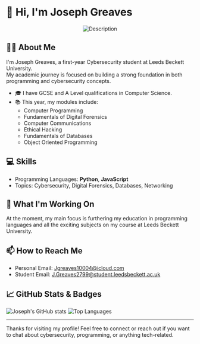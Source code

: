 # 👋 Hi, I'm Joseph Greaves

<p align="center">
  <img src="https://github.com/user-attachments/assets/ae4026a7-707a-4ebd-a1fb-b9d0e754a410" alt="Description" />
</p>

## 🧑‍💻 About Me

I'm Joseph Greaves, a first-year Cybersecurity student at Leeds Beckett University.  
My academic journey is focused on building a strong foundation in both programming and cybersecurity concepts.

- 🎓 I have GCSE and A Level qualifications in Computer Science.
- 📚 This year, my modules include:
  - Computer Programming
  - Fundamentals of Digital Forensics
  - Computer Communications
  - Ethical Hacking
  - Fundamentals of Databases
  - Object Oriented Programming

## 💻 Skills

- Programming Languages: **Python**, **JavaScript**
- Topics: Cybersecurity, Digital Forensics, Databases, Networking

## 🚀 What I'm Working On

At the moment, my main focus is furthering my education in programming languages and all the exciting subjects on my course at Leeds Beckett University.

## 📫 How to Reach Me

- Personal Email: [Jgreaves10004@icloud.com](mailto:Jgreaves10004@icloud.com)
- Student Email: [J.Greaves2799@student.leedsbeckett.ac.uk](mailto:J.Greaves2799@student.leedsbeckett.ac.uk)

## 📈 GitHub Stats & Badges

<!-- You can uncomment and use these badges if you like! -->


![Joseph's GitHub stats](https://github-readme-stats.vercel.app/api?username=Joseph-G-Cyber&show_icons=true&hide_title=true)
![Top Languages](https://github-readme-stats.vercel.app/api/top-langs/?username=Joseph-G-Cyber&layout=compact)

---

Thanks for visiting my profile! Feel free to connect or reach out if you want to chat about cybersecurity, programming, or anything tech-related.
